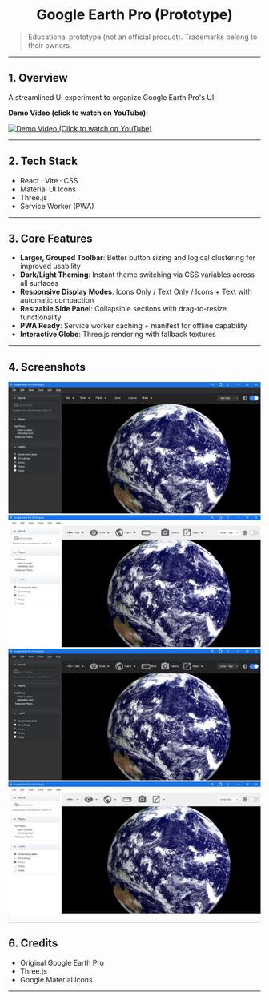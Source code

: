 <div align="center">
  <h1>Google Earth Pro (Prototype)
</div>

> Educational prototype (not an official product). Trademarks belong to their owners.

---

## 1. Overview
A streamlined UI experiment to organize Google Earth Pro's UI: 

**Demo Video (click to watch on YouTube):**

<a href="https://youtu.be/rWtKF6M66ic">
  <img src="https://img-cdn.tnwcdn.com/image?fit=1280%2C720&url=https%3A%2F%2Fcdn0.tnwcdn.com%2Fwp-content%2Fblogs.dir%2F1%2Ffiles%2F2017%2F07%2Fgoogle_earth_banner.jpg&signature=a277ba48ed4ade5385ff8ecaa041bf2b" alt="Demo Video (Click to watch on YouTube)" width="680">
</a>

---
## 2. Tech Stack
- React · Vite · CSS
- Material UI Icons 
- Three.js 
- Service Worker (PWA)

---

## 3. Core Features
- **Larger, Grouped Toolbar**: Better button sizing and logical clustering for improved usability
- **Dark/Light Theming**: Instant theme switching via CSS variables across all surfaces
- **Responsive Display Modes**: Icons Only / Text Only / Icons + Text with automatic compaction
- **Resizable Side Panel**: Collapsible sections with drag-to-resize functionality
- **PWA Ready**: Service worker caching + manifest for offline capability
- **Interactive Globe**: Three.js rendering with fallback textures

---

## 4. Screenshots

![Dark Mode](./public/media/s1.png) ![Light Mode](./public/media/s2.png) ![Panels](./public/media/s3.png) ![Planet](./public/media/s4.png)



---

## 6. Credits
- Original Google Earth Pro
- Three.js
- Google Material Icons
---


